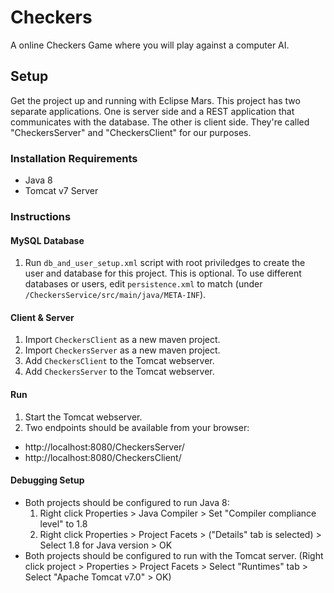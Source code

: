 # Checkers

A online Checkers Game where you will play against a computer AI.

## Setup

Get the project up and running with Eclipse Mars. This project has two separate
applications. One is server side and a REST application that communicates with
the database. The other is client side. They're called "CheckersServer" and
"CheckersClient" for our purposes.

### Installation Requirements

* Java 8
* Tomcat v7 Server

### Instructions

#### MySQL Database

1. Run `db_and_user_setup.xml` script with root priviledges to create the user
 and database for this project. This is optional. To use different databases or
 users, edit `persistence.xml` to match (under
 `/CheckersService/src/main/java/META-INF`).

#### Client & Server

1. Import `CheckersClient` as a new maven project.
2. Import `CheckersServer` as a new maven project.
3. Add `CheckersClient` to the Tomcat webserver.
4. Add `CheckersServer` to the Tomcat webserver.

#### Run

1. Start the Tomcat webserver.
2. Two endpoints should be available from your browser:
  * http://localhost:8080/CheckersServer/
  * http://localhost:8080/CheckersClient/

#### Debugging Setup

* Both projects should be configured to run Java 8:
  1. Right click Properties > Java Compiler > Set "Compiler compliance level" to
   1.8
  2. Right click Properties > Project Facets > ("Details" tab is selected) >
   Select 1.8 for Java version > OK
* Both projects should be configured to run with the Tomcat server. (Right
 click project > Properties > Project Facets > Select "Runtimes" tab >
 Select "Apache Tomcat v7.0" > OK)
